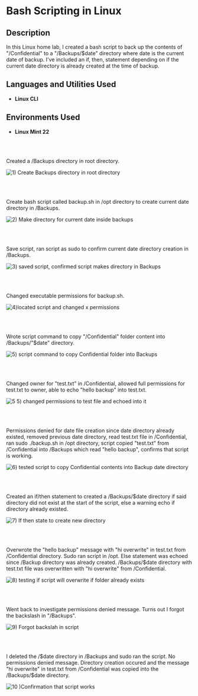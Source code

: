 # Bash Scripting in Linux

<h2>Description</h2>
In this Linux home lab, I created a bash script to back up the contents of "/Confidential" to a "/Backups/$date" directory where date is the current date of backup. I've included an if, then, statement depending on if the current date directory is already created at the time of backup. 
<br />


<h2>Languages and Utilities Used</h2>

- <b>Linux CLI</b> 

<h2>Environments Used </h2>

- <b>Linux Mint 22</b> 

<br />
<br />


Created a /Backups directory in root directory. 

![1) Create Backups directory in root directory](https://github.com/user-attachments/assets/fe224393-d417-4a38-8110-6c03f7f4acfe)

<br />
<br />

Create bash script called backup.sh in /opt directory to create current date directory in /Backups. 

![2) Make directory for current date inside backups](https://github.com/user-attachments/assets/ec3d001a-f80c-4928-a357-7d2059856b82)

<br />
<br />

Save script, ran script as sudo to confirm current date directory creation in /Backups.

![3) saved script, confirmed script makes directory in Backups](https://github.com/user-attachments/assets/41924a94-2598-402b-b0a6-664f69996508)

<br />
<br />

Changed executable permissions for backup.sh.

![4)located script and changed x permissions](https://github.com/user-attachments/assets/afb2a87b-7738-44df-983d-eb918ea1d155)

<br />
<br />

Wrote script command to copy "/Confidential" folder content into /Backups/"$date" directory.

![5) script command to copy Confidential folder into Backups](https://github.com/user-attachments/assets/bce126ad-29a4-4cce-aafa-5397545f58e1)

<br />
<br />

Changed owner for "test.txt" in /Confidential, allowed full permissions for test.txt to owner, able to echo "hello backup" into test.txt. 

![5 5) changed permissions to test file and echoed into it](https://github.com/user-attachments/assets/c6716c58-429a-440a-aae3-69855e55a9c8)

<br />
<br />

Permissions denied for date file creation since date directory already existed, removed previous date directory, read test.txt file in /Confidential, ran sudo ./backup.sh in /opt directory, script copied "test.txt" from /Confidential into /Backups which read "hello backup", confirms that script is working.  

![6) tested script to copy Confidential contents into Backup date directory](https://github.com/user-attachments/assets/3359f45c-0a05-4166-b7cd-ed227fdffca2)

<br />
<br />

Created an if/then statement to created a /Backups/$date directory if said directory did not exist at the start of the script, else a warning echo if directory already existed. 

![7) If then state to create new directory](https://github.com/user-attachments/assets/d0de9af0-4f85-45df-87b4-4e969893780a)

<br />
<br />

Overwrote the "hello backup" message with "hi overwrite" in test.txt from /Confidential directory. Sudo ran script in /opt. Else statement was echoed since /Backup directory was already created. /Backups/$date directory with test.txt file was overwritten with "hi overwrite" from /Confidential.

![8) testing if script will overwrite if folder already exists](https://github.com/user-attachments/assets/dffcc14e-0d9e-4de6-aea1-0c331197be62)

<br />
<br />

Went back to investigate permissions denied message. Turns out I forgot the backslash in "/Backups". 

![9) Forgot backslah in script ](https://github.com/user-attachments/assets/0f3cf490-2f83-4123-aeca-6e84b3aa4b4c)

<br />
<br />

I deleted the /$date directory in /Backups and sudo ran the script. No permissions denied message. Directory creation occured and the message "hi overwrite" in test.txt from /Confidential was copied into the /Backups/$date directory.

![10 )Confirmation that script works](https://github.com/user-attachments/assets/a72b2804-f99b-4dbb-a3b9-0f6efe4d84fd)
